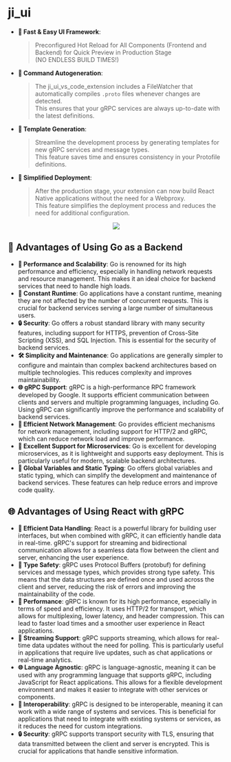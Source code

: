# ji_ui
- **🏃 Fast & Easy UI Framework**:
  > Preconfigured Hot Reload for All Components (Frontend and Backend) for Quick Preview in Production Stage <br> (NO ENDLESS BUILD TIMES!)
- **📁 Command Autogeneration**:
  > The ji_ui_vs_code_extension includes a FileWatcher that automatically compiles `.proto` files whenever changes are detected. <br> This ensures that your gRPC services are always up-to-date with the latest definitions.
- **📝 Template Generation**:
  > Streamline the development process by generating templates for new gRPC services and message types. <br> This feature saves time and ensures consistency in your Protofile definitions. 
- **📱 Simplified Deployment**:
  > After the production stage, your extension can now build React Native applications without the need for a Webproxy. <br> This feature simplifies the deployment process and reduces the need for additional configuration. 

<p align="center">
  <img src="https://github.com/ji-soft/ji_ui/blob/master/images/ji_ui.png?raw=true" />
</p>

## 🚀 Advantages of Using Go as a Backend
- **💪 Performance and Scalability**: Go is renowned for its high performance and efficiency, especially in handling network requests and resource management. This makes it an ideal choice for backend services that need to handle high loads. 
- **🚀 Constant Runtime**: Go applications have a constant runtime, meaning they are not affected by the number of concurrent requests. This is crucial for backend services serving a large number of simultaneous users. 
- **🔒 Security**: Go offers a robust standard library with many security features, including support for HTTPS, prevention of Cross-Site Scripting (XSS), and SQL Injection. This is essential for the security of backend services. 
- **🛠️ Simplicity and Maintenance**: Go applications are generally simpler to configure and maintain than complex backend architectures based on multiple technologies. This reduces complexity and improves maintainability. 
- **🌐 gRPC Support**: gRPC is a high-performance RPC framework developed by Google. It supports efficient communication between clients and servers and multiple programming languages, including Go. Using gRPC can significantly improve the performance and scalability of backend services. 
- **📶 Efficient Network Management**: Go provides efficient mechanisms for network management, including support for HTTP/2 and gRPC, which can reduce network load and improve performance. 
- **🔄 Excellent Support for Microservices**: Go is excellent for developing microservices, as it is lightweight and supports easy deployment. This is particularly useful for modern, scalable backend architectures.
- **📝 Global Variables and Static Typing**: Go offers global variables and static typing, which can simplify the development and maintenance of backend services. These features can help reduce errors and improve code quality. 

## 🌐 Advantages of Using React with gRPC

- **🚀 Efficient Data Handling**: React is a powerful library for building user interfaces, but when combined with gRPC, it can efficiently handle data in real-time. gRPC's support for streaming and bidirectional communication allows for a seamless data flow between the client and server, enhancing the user experience. 
- **📝 Type Safety**: gRPC uses Protocol Buffers (protobuf) for defining services and message types, which provides strong type safety. This means that the data structures are defined once and used across the client and server, reducing the risk of errors and improving the maintainability of the code. 
- **🚀 Performance**: gRPC is known for its high performance, especially in terms of speed and efficiency. It uses HTTP/2 for transport, which allows for multiplexing, lower latency, and header compression. This can lead to faster load times and a smoother user experience in React applications. 
- **🔄 Streaming Support**: gRPC supports streaming, which allows for real-time data updates without the need for polling. This is particularly useful in applications that require live updates, such as chat applications or real-time analytics. 
- **🌐 Language Agnostic**: gRPC is language-agnostic, meaning it can be used with any programming language that supports gRPC, including JavaScript for React applications. This allows for a flexible development environment and makes it easier to integrate with other services or components. 
- **🔄 Interoperability**: gRPC is designed to be interoperable, meaning it can work with a wide range of systems and services. This is beneficial for applications that need to integrate with existing systems or services, as it reduces the need for custom integrations. 
- **🔒 Security**: gRPC supports transport security with TLS, ensuring that data transmitted between the client and server is encrypted. This is crucial for applications that handle sensitive information. 
